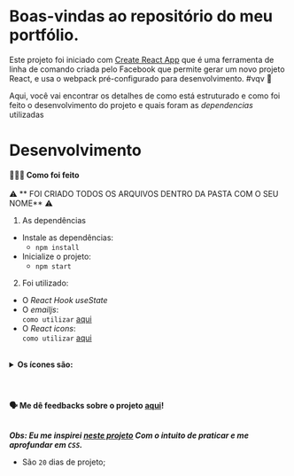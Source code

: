# Boas-vindas ao repositório do meu portfólio.

  Este projeto foi iniciado com [Create React App](https://github.com/facebook/create-react-app) que é uma ferramenta de linha de comando criada pelo Facebook que permite gerar um novo projeto React, e usa o webpack pré-configurado para desenvolvimento. #vqv 🚀</br>


Aqui, você vai encontrar os detalhes de como está estruturado e como foi feito o desenvolvimento do projeto e quais foram as _dependencias_ utilizadas 


# Desenvolvimento
<strong>🤷🏽‍♀️ Como foi feito</strong><br />
<br />
⚠ ** FOI CRIADO TODOS OS ARQUIVOS DENTRO DA PASTA COM O SEU NOME** ⚠<br />
  1. As dependências

  - Instale as dependências:
    - `npm install`
  - Inicialize o projeto:
    - `npm start`<bt />
  2. Foi utilizado:
  - O _React Hook useState_<br />
  - O _emailjs_:\
  `como utilizar` [aqui](https://swiperjs.com/react) <br />
  - O _React icons_:\
  `como utilizar` [aqui](https://react-icons.github.io/react-icons/)
  <br /> 
  <details>
  <summary><strong>Os ícones são:</strong></summary><br />

     FaAward from 'react-icons/fa'
     FiUsers from 'react-icons/fi'
     VscFolderLibrary from 'react-icons/vsc'
     MdOutlineEmail from 'react-icons/md
     RiMessengerLine from 'react-icons/ri'
     BsWhatsapp from 'react-icons/bs'
     BiCheck from 'react-icons/bi'
     FaFacebookF from 'react-icons/fa'
     FiInstagram from 'react-icons/fi'
     BsLinkedin from 'react-icons/bs'
     FaGithub from 'react-icons/fa'
     AiOutlineHome from 'react-icons/ai'
     AiOutlineUser from 'react-icons/ai'
     BiBook from 'react-icons/bi'
     RiServiceLine from 'react-icons/ri'
     BiCheck from 'react-icons/bi'
     BsPatchCheckFill from 'react-icons/bs'
     BsPatchCheckFill from 'react-icons/bs'
</details><br />

#

  <strong>🗣 Me dê feedbacks sobre o projeto [aqui](mailto:samuelribeiro2@hotmail.com)!</strong><br />
  <br />

***Obs: Eu me inspirei [neste projeto](https://www.youtube.com/watch?v=G-Cr00UYokU&ab_channel=EGATOR) Com o intuito de praticar  e me aprofundar em `CSS`.***
  * São `20` dias de projeto;



  

